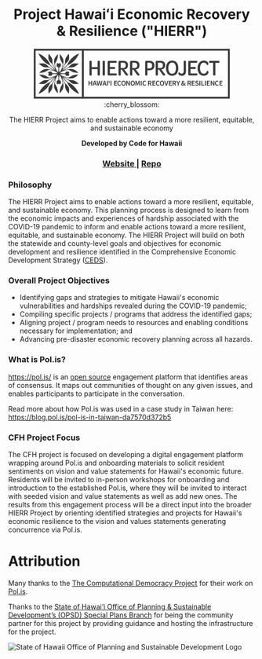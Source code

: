 <h1 align="center">Project Hawaiʻi Economic Recovery & Resilience ("HIERR")</h1>

<div align="center">
  <img src="./docs/logos/hierr.png" />
</div>

<div align="center">
	:cherry_blossom:
</div>

<div align="center">
    <p>The HIERR Project aims to enable actions toward a more resilient, equitable, and sustainable economy</p>
    <strong>Developed by Code for Hawaii</strong>
</div>

<div align="center">
  <h3>
  	<a href="https://hierr.online/">
      Website
    </a>
    <span> | </span>
    <a href="https://github.com/CodeforHawaii/HIERR/">
      Repo
    </a>
  </h3>
</div>

### Philosophy

The HIERR Project aims to enable actions toward a more resilient, equitable, and sustainable economy. This planning process is designed to learn from the economic impacts and experiences of hardship associated with the COVID-19 pandemic to inform and enable actions toward a more resilient, equitable, and sustainable economy. The HIERR Project will build on both the statewide and county-level goals and objectives for economic development and resilience identified in the Comprehensive Economic Development Strategy ([CEDS](https://planning.hawaii.gov/spb/ceds/)).

### Overall Project Objectives

- Identifying gaps and strategies to mitigate Hawaii's economic vulnerabilities and hardships revealed during the COVID-19 pandemic;
- Compiling specific projects / programs that address the identified gaps;
- Aligning project / program needs to resources and enabling conditions necessary for implementation; and
- Advancing pre-disaster economic recovery planning across all hazards.

### What is Pol.is?

https://pol.is/ is an [open source](https://github.com/compdemocracy/polis) engagement platform that identifies areas of consensus. It maps out communities of thought on any given issues, and enables participants to participate in the conversation.

Read more about how Pol.is was used in a case study in Taiwan here: https://blog.pol.is/pol-is-in-taiwan-da7570d372b5

### CFH Project Focus

The CFH project is focused on developing a digital engagement platform wrapping around Pol.is and onboarding materials to solicit resident sentiments on vision and value statements for Hawaii's economic future. Residents will be invited to in-person workshops for onboarding and introduction to the established Pol.is, where they will be invited to interact with seeded vision and value statements as well as add new ones. The results from this engagement process will be a direct input into the broader HIERR Project by orienting identified strategies and projects for Hawaii's economic resilience to the vision and values statements generating concurrence via Pol.is.

# Attribution

Many thanks to the [The Computational Democracy Project](https://github.com/compdemocracy) for their work on [Pol.is](https://github.com/compdemocracy/polis).

Thanks to the [State of Hawai‘i Office of Planning & Sustainable Development’s (OPSD) Special Plans Branch](https://planning.hawaii.gov/spb/) for being the community partner for this project by providing guidance and hosting the infrastructure for the project.

<img src="https://github.com/CodeWithAloha/HIERR/assets/15609358/5da09a21-159a-4d8a-8903-8bfec331bbde" alt="State of Hawaii Office of Planning and Sustainable Development Logo" width="200" />
